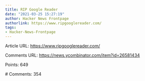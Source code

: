 ```yaml
---
title: RIP Google Reader
date: "2021-03-25 15:27:19"
author: Hacker News Frontpage
authorlink: https://www.ripgooglereader.com/
tags:
- Hacker-News-Frontpage
---
```


<p>Article URL: <a href="https://www.ripgooglereader.com/">https://www.ripgooglereader.com/</a></p>
<p>Comments URL: <a href="https://news.ycombinator.com/item?id=26581434">https://news.ycombinator.com/item?id=26581434</a></p>
<p>Points: 649</p>
<p># Comments: 354</p>
